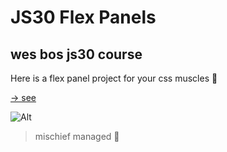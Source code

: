 # JS30 Flex Panels

## wes bos js30 course

Here is a flex panel project for your css muscles :orange_heart:

[ -> see ]()

![Alt](/ss.png 'screenshot')

> mischief managed :herb:
